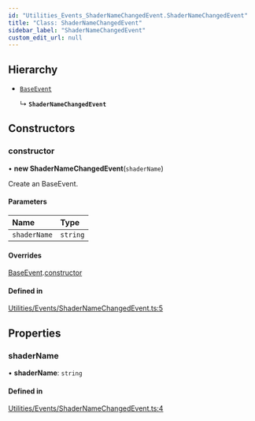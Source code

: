 ```yaml
---
id: "Utilities_Events_ShaderNameChangedEvent.ShaderNameChangedEvent"
title: "Class: ShaderNameChangedEvent"
sidebar_label: "ShaderNameChangedEvent"
custom_edit_url: null
---
```




## Hierarchy

- [`BaseEvent`](../Utilities_BaseEvent.BaseEvent)

  ↳ **`ShaderNameChangedEvent`**

## Constructors

### constructor

• **new ShaderNameChangedEvent**(`shaderName`)

Create an BaseEvent.

#### Parameters

| Name | Type |
| :------ | :------ |
| `shaderName` | `string` |

#### Overrides

[BaseEvent](../Utilities_BaseEvent.BaseEvent).[constructor](../Utilities_BaseEvent.BaseEvent#constructor)

#### Defined in

[Utilities/Events/ShaderNameChangedEvent.ts:5](https://github.com/ZeaInc/zea-engine/blob/cafd1585c/src/Utilities/Events/ShaderNameChangedEvent.ts#L5)

## Properties

### shaderName

• **shaderName**: `string`

#### Defined in

[Utilities/Events/ShaderNameChangedEvent.ts:4](https://github.com/ZeaInc/zea-engine/blob/cafd1585c/src/Utilities/Events/ShaderNameChangedEvent.ts#L4)

